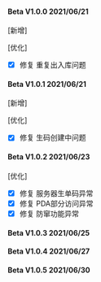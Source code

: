 #### Beta V1.0.0 2021/06/21
[新增]

[优化]
- [X] 修复 重复出入库问题

#### Beta V1.0.1 2021/06/21
[新增]

[优化]
- [X] 修复 生码创建中问题

#### Beta V1.0.2 2021/06/23

[优化]
- [X] 修复 服务器生单码异常
- [X] 修复 PDA部分访问异常
- [X] 修复 防窜功能异常

#### Beta V1.0.3 2021/06/25


#### Beta V1.0.4 2021/06/27

#### Beta V1.0.5 2021/06/30